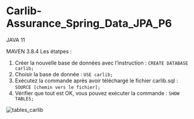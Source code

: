 # Carlib-Assurance_Spring_Data_JPA_P6
JAVA 11

MAVEN 3.8.4
Les étatpes :

1. Créer la nouvelle base de données avec l’instruction : `CREATE DATABASE carlib;`
2. Choisir la base de donnée : `USE carlib;`
3. Exécutez la commande après avoir téléchargé le fichier carlib.sql : `SOURCE [chemin vers le fichier];`
4. Vérifier que tout est OK, vous pouvez exécuter la commande : `SHOW TABLES;`

![tables_carlib](https://user-images.githubusercontent.com/90509456/167496926-387a2f47-0f27-4e29-a5e3-63d1a194a5c5.png)
